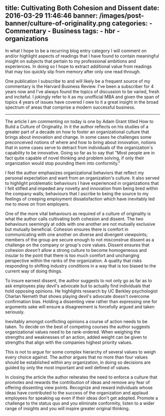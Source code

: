 title: Cultivating Both Cohesion and Dissent
date: 2016-03-29 11:46:46
banner: /images/post-banner/culture-of-originality.png
categories:
	- Commentary
	- Business
tags:
	- hbr
	- organizations
---
In what I hope to be a recurring blog entry category I will comment on and/or highlight aspects of readings that I have found to contain meaningful insight on subjects that pertain to my professional ambitions and experiences. In doing so I hope to extract additional value from readings that may too quickly slip from memory after only one read through. <!-- more -->

One publication I subscribe to and will likely be a frequent source of my commentary is the Harvard Business Review. I've been a subscriber for 4 years now and I've always found the topics of discussion to be varied, fresh and inciteful. I jokingly refer to it as my unofficial MBA and given the span of topics 4 years of issues have covered I owe to it a great insight in the broad spectrum of areas that comprise a modern successful business.

---

The article I am commenting on today is one by Adam Grant titled How to Build a Culture of Originality. In it the author reflects on his studies of a greater part of a decade on how to foster an organizational culture that brings about innovation and change. In some cases he challenges some preconceived notions of where and how to bring about innovation, notions that in some cases serve to detract from individuals of the organization's capability to be innovative. Going so far as to say that "Most people are in fact quite capable of novel thinking and problem solving, if only their organization would stop pounding them into conformity."

I feel the author emphasizes organizational behaviors that reflect my personal expectation and want from an organization's culture. It also served to highlight problematic behaviours I have experienced in organizations that I felt stifled and impeded any novelty and innovation from being bred within the company walls; behaviours that I ascribe to being the source to my feelings of creeping employment dissatisfaction which have inevitably led me to move on from employers.

One of the more vital behaviours as required of a culture of originality is what the author calls cultivating both cohesion and dissent. The two behaviours seemingly at odds with one another are not mutually exclusive but mutually beneficial. Cohesion ensures there is comfort in communicating with one another on diverse and divergent viewpoints; members of the group are secure enough to not misconstrue dissent as a challenge on the company or group's core values. Dissent ensures that cohesion _doesn't_ allow a strong culture to become homogeneous and insular to the point that there is too much comfort and unchanging perspective within the ranks of the organization. A quality that risks responding to shifting industry conditions in a way that is too biased to the current way of doing things.

To insure earnest dissent, the author suggests to not only go as far as to ask employees play devil's advocate but to actually find individuals that hold opposing opinions. He highlights research by UC Berkley psychologist Charlan Nemeth that shows playing devil's advocate doesn't overcome confirmation bias. Holding a dissenting view rather than expressing one for arguments sake will ensure a disagreement is forcefully argued and taken seriously.

Inevitably amongst conflicting opinions a course of action needs to be taken. To decide on the best of competing courses the author suggests organizational values need to be rank-ordered. When weighing the strengths and weaknesses of an action, added weight can be given to strengths that align with the companies highest priority values. 

This is not to argue for some complex hierarchy of several values to weigh every choice against. The author argues that no more than four values should be established within any organization, in doing so decisions are guided by only the most important and well defined of values.

In closing the article the author reiterates the need to enforce a culture that promotes and rewards the contribution of ideas and remove any fear of offering dissenting view points. Recognize and reward individuals whose ideas have contributed to the success of the organization and applaud employees for speaking up even if their ideas don't get adopted. Promote a challenge to the status quo and you eliminate conformity, listen to a wider range of insights and you will inspire greater original thinking.